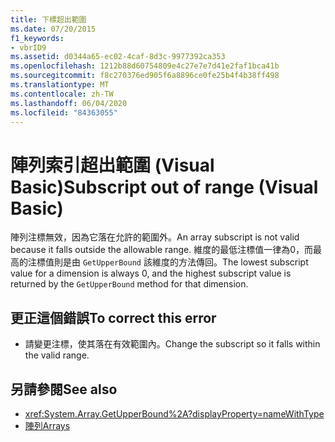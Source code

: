 ```yaml
---
title: 下標超出範圍
ms.date: 07/20/2015
f1_keywords:
- vbrID9
ms.assetid: d0344a65-ec02-4caf-8d3c-9977392ca353
ms.openlocfilehash: 1212b88d60754809e4c27e7e7d41e2faf1bca41b
ms.sourcegitcommit: f8c270376ed905f6a8896ce0fe25b4f4b38ff498
ms.translationtype: MT
ms.contentlocale: zh-TW
ms.lasthandoff: 06/04/2020
ms.locfileid: "84363055"
---
```

# <a name="subscript-out-of-range-visual-basic"></a><span data-ttu-id="caef9-102">陣列索引超出範圍 (Visual Basic)</span><span class="sxs-lookup"><span data-stu-id="caef9-102">Subscript out of range (Visual Basic)</span></span>
<span data-ttu-id="caef9-103">陣列注標無效，因為它落在允許的範圍外。</span><span class="sxs-lookup"><span data-stu-id="caef9-103">An array subscript is not valid because it falls outside the allowable range.</span></span> <span data-ttu-id="caef9-104">維度的最低注標值一律為0，而最高的注標值則是由 `GetUpperBound` 該維度的方法傳回。</span><span class="sxs-lookup"><span data-stu-id="caef9-104">The lowest subscript value for a dimension is always 0, and the highest subscript value is returned by the `GetUpperBound` method for that dimension.</span></span>  
  
## <a name="to-correct-this-error"></a><span data-ttu-id="caef9-105">更正這個錯誤</span><span class="sxs-lookup"><span data-stu-id="caef9-105">To correct this error</span></span>  
  
- <span data-ttu-id="caef9-106">請變更注標，使其落在有效範圍內。</span><span class="sxs-lookup"><span data-stu-id="caef9-106">Change the subscript so it falls within the valid range.</span></span>  
  
## <a name="see-also"></a><span data-ttu-id="caef9-107">另請參閱</span><span class="sxs-lookup"><span data-stu-id="caef9-107">See also</span></span>

- <xref:System.Array.GetUpperBound%2A?displayProperty=nameWithType>
- [<span data-ttu-id="caef9-108">陣列</span><span class="sxs-lookup"><span data-stu-id="caef9-108">Arrays</span></span>](../../programming-guide/language-features/arrays/index.md)
